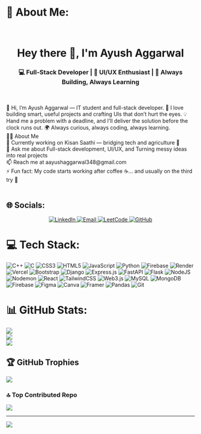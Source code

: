 <!-- <h1 align="center">Hey there 👋, I'm Ayush Aggarwal</h1>
<h3 align="center">💻 Full-Stack Developer | 🎨 UI/UX Enthusiast | 🚀 Always Building, Always Learning</h3>

<p align="center">
  <img src="https://komarev.com/ghpvc/?username=ayushaggarwal05&label=Profile%20Views&color=0e75b6&style=flat-square" alt="profile views" />
</p>

---

### 👨‍💻 About Me  

- 🔭 Currently working on **Kisan Saathi** — bridging tech and agriculture 🌱  
- 💬 Ask me about **Full-stack development**, **UI/UX**, and **Turning messy ideas into real projects**  
- 📫 Reach me at **aayushaggarwal348@gmail.com**  
- ⚡ Fun fact: *My code starts working after coffee ☕... and usually on the third try 🐞*  

---

### 🌐 Connect With Me  

<p align="center">
  <a href="mailto:aayushaggarwal348@gmail.com" target="blank">
    <img src="https://img.shields.io/badge/Gmail-D14836?style=for-the-badge&logo=gmail&logoColor=white" alt="Gmail" />
  </a>
  <a href="https://github.com/ayushaggarwal05" target="blank">
    <img src="https://img.shields.io/badge/GitHub-100000?style=for-the-badge&logo=github&logoColor=white" alt="GitHub" />
  </a>
  <a href="https://www.leetcode.com/aayushaggarwal348" target="blank">
    <img src="https://img.shields.io/badge/LeetCode-FFA116?style=for-the-badge&logo=leetcode&logoColor=black" alt="LeetCode" />
  </a>
  <a href="https://www.linkedin.com" target="blank">
    <img src="https://img.shields.io/badge/LinkedIn-0077B5?style=for-the-badge&logo=linkedin&logoColor=white" alt="LinkedIn" />
  </a>
</p>

---

### 🛠️ Languages & Tools  

<p align="center">
  <img src="https://skillicons.dev/icons?i=html,css,js,react,redux,nodejs,express,bootstrap,tailwind,python,flask,django,mongodb,mysql,git,figma,postman,babel,firebase,hadoop,vscode&theme=dark" />
</p>

---

### 📊 GitHub Insights  

<div align="center">

  
  <img width="48%" src="https://github-readme-stats.vercel.app/api?username=ayushaggarwal05&show_icons=true&theme=tokyonight&hide_border=true" alt="GitHub stats" />
  <img width="48%" src="https://github-readme-stats.vercel.app/api/top-langs?username=ayushaggarwal05&layout=compact&theme=tokyonight&hide_border=true" alt="Top languages" />

</div>

---

### 🧠 Currently Exploring  

- ⚙️ TypeScript & Next.js  
- ☁️ Firebase and scalable backend architectures  
- 🤖 AI-powered web apps with GPT integration  

---

### 💬 Quote I Live By  

<div align="center">

  <img src="https://raw.githubusercontent.com/andreasbm/readme/master/assets/lines/colored.png" width="80%" />
  <h3>✨ “Code is like humor — when you have to explain it, it’s bad.” ✨</h3>
  <p>— <i>Cory House</i></p>
  <img src="https://raw.githubusercontent.com/andreasbm/readme/master/assets/lines/colored.png" width="80%" />

</div>

---

### 🏆 Achievements  

<p align="center">
  <a href="https://github.com/ryo-ma/github-profile-trophy">
    <img src="https://github-profile-trophy.vercel.app/?username=ayushaggarwal05&theme=tokyonight&no-frame=true&margin-w=15&margin-h=15&column=6" alt="trophies" />
  </a>
</p>

---

<p align="center">
  <img src="https://raw.githubusercontent.com/andreasbm/readme/master/assets/lines/colored.png" width="100%" />
  <b>⭐ Thanks for visiting! Let’s build something awesome together. 🚀</b>
</p> -->


# 💫 About Me:
<br>
<h1 align="center">Hey there 👋, I'm Ayush Aggarwal</h1>
<h3 align="center">💻 Full-Stack Developer | 🎨 UI/UX Enthusiast | 🚀 Always Building, Always Learning</h3><br><br>
👋 Hi, I’m Ayush Aggarwal — IT student and full-stack developer. 🚀 I love building smart, useful projects and crafting UIs that don’t hurt the eyes. 💡 Hand me a problem with a deadline, and I’ll deliver the solution before the clock runs out. 🌍 Always curious, always coding, always learning.<br>👨‍💻 About Me<br>🔭 Currently working on Kisan Saathi — bridging tech and agriculture 🌱<br>💬 Ask me about Full-stack development, UI/UX, and Turning messy ideas into real projects<br>📫 Reach me at aayushaggarwal348@gmail.com<br>⚡ Fun fact: My code starts working after coffee ☕... and usually on the third try 🐞<br><br>


## 🌐 Socials:

<p align="center">
  <a href="https://linkedin.com/in/ayushaggarwal005" target="_blank">
    <img src="https://img.shields.io/badge/LinkedIn-%230077B5.svg?logo=linkedin&logoColor=white" alt="LinkedIn" />
  </a>
  <a href="mailto:aayushaggarwal348@gmail.com" target="_blank">
    <img src="https://img.shields.io/badge/Email-D14836?logo=gmail&logoColor=white" alt="Email" />
  </a>
  <a href="https://www.leetcode.com/aayushaggarwal348" target="_blank">
    <img src="https://img.shields.io/badge/LeetCode-FFA116?style=for-the-badge&logo=leetcode&logoColor=black" alt="LeetCode" />
  </a>
  <a href="https://github.com/ayushaggarwal05" target="_blank">
    <img src="https://img.shields.io/badge/GitHub-100000?style=for-the-badge&logo=github&logoColor=white" alt="GitHub" />
  </a>
</p>



# 💻 Tech Stack:
![C++](https://img.shields.io/badge/c++-%2300599C.svg?style=for-the-badge&logo=c%2B%2B&logoColor=white) ![C](https://img.shields.io/badge/c-%2300599C.svg?style=for-the-badge&logo=c&logoColor=white) ![CSS3](https://img.shields.io/badge/css3-%231572B6.svg?style=for-the-badge&logo=css3&logoColor=white) ![HTML5](https://img.shields.io/badge/html5-%23E34F26.svg?style=for-the-badge&logo=html5&logoColor=white) ![JavaScript](https://img.shields.io/badge/javascript-%23323330.svg?style=for-the-badge&logo=javascript&logoColor=%23F7DF1E) ![Python](https://img.shields.io/badge/python-3670A0?style=for-the-badge&logo=python&logoColor=ffdd54) ![Firebase](https://img.shields.io/badge/firebase-%23039BE5.svg?style=for-the-badge&logo=firebase) ![Render](https://img.shields.io/badge/Render-%46E3B7.svg?style=for-the-badge&logo=render&logoColor=white) ![Vercel](https://img.shields.io/badge/vercel-%23000000.svg?style=for-the-badge&logo=vercel&logoColor=white) ![Bootstrap](https://img.shields.io/badge/bootstrap-%238511FA.svg?style=for-the-badge&logo=bootstrap&logoColor=white) ![Django](https://img.shields.io/badge/django-%23092E20.svg?style=for-the-badge&logo=django&logoColor=white) ![Express.js](https://img.shields.io/badge/express.js-%23404d59.svg?style=for-the-badge&logo=express&logoColor=%2361DAFB) ![FastAPI](https://img.shields.io/badge/FastAPI-005571?style=for-the-badge&logo=fastapi) ![Flask](https://img.shields.io/badge/flask-%23000.svg?style=for-the-badge&logo=flask&logoColor=white) ![NodeJS](https://img.shields.io/badge/node.js-6DA55F?style=for-the-badge&logo=node.js&logoColor=white) ![Nodemon](https://img.shields.io/badge/NODEMON-%23323330.svg?style=for-the-badge&logo=nodemon&logoColor=%BBDEAD) ![React](https://img.shields.io/badge/react-%2320232a.svg?style=for-the-badge&logo=react&logoColor=%2361DAFB) ![TailwindCSS](https://img.shields.io/badge/tailwindcss-%2338B2AC.svg?style=for-the-badge&logo=tailwind-css&logoColor=white) ![Web3.js](https://img.shields.io/badge/web3.js-F16822?style=for-the-badge&logo=web3.js&logoColor=white) ![MySQL](https://img.shields.io/badge/mysql-4479A1.svg?style=for-the-badge&logo=mysql&logoColor=white) ![MongoDB](https://img.shields.io/badge/MongoDB-%234ea94b.svg?style=for-the-badge&logo=mongodb&logoColor=white) ![Firebase](https://img.shields.io/badge/firebase-a08021?style=for-the-badge&logo=firebase&logoColor=ffcd34) ![Figma](https://img.shields.io/badge/figma-%23F24E1E.svg?style=for-the-badge&logo=figma&logoColor=white) ![Canva](https://img.shields.io/badge/Canva-%2300C4CC.svg?style=for-the-badge&logo=Canva&logoColor=white) ![Framer](https://img.shields.io/badge/Framer-black?style=for-the-badge&logo=framer&logoColor=blue) ![Pandas](https://img.shields.io/badge/pandas-%23150458.svg?style=for-the-badge&logo=pandas&logoColor=white) ![Git](https://img.shields.io/badge/git-%23F05033.svg?style=for-the-badge&logo=git&logoColor=white)
# 📊 GitHub Stats:
![](https://github-readme-stats.vercel.app/api?username=Ayushaggarwal05&theme=dark&hide_border=false&include_all_commits=false&count_private=false)<br/>
![](https://nirzak-streak-stats.vercel.app/?user=Ayushaggarwal05&theme=dark&hide_border=false)<br/>
![](https://github-readme-stats.vercel.app/api/top-langs/?username=Ayushaggarwal05&theme=dark&hide_border=false&include_all_commits=false&count_private=false&layout=compact)

## 🏆 GitHub Trophies
![](https://github-profile-trophy.vercel.app/?username=Ayushaggarwal05&theme=radical&no-frame=false&no-bg=true&margin-w=4)

### 🔝 Top Contributed Repo
![](https://github-contributor-stats.vercel.app/api?username=Ayushaggarwal05&limit=5&theme=dark&combine_all_yearly_contributions=true)

---
[![](https://visitcount.itsvg.in/api?id=Ayushaggarwal05&icon=0&color=0)](https://visitcount.itsvg.in)

<!-- Proudly created with GPRM ( https://gprm.itsvg.in ) -->
